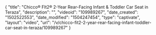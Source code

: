 {
    "title": "Chicco&reg; FIt2&reg; 2-Year Rear-Facing Infant &amp; Toddler Car Seat in Teraza",
    "description": "",
    "videoid": "109989267",
    "date_created": "1502522553",
    "date_modified": "1504247454",
    "type": "captivate",
    "layout": "video",
    "url": "\/v\/chicco-fit2-2-year-rear-facing-infant-toddler-car-seat-in-teraza\/109989267"
}